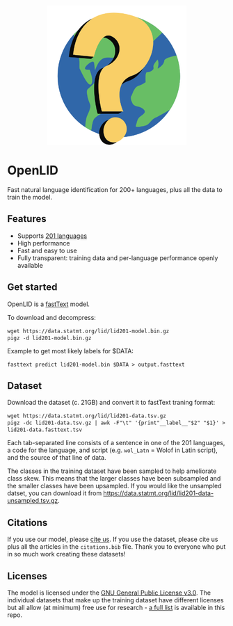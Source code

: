 <p align="center"><img width="320" src="https://github.com/laurieburchell/open-lid-dataset/blob/0cbea4aca70677333da1d7d63babeaab538d7e56/openlid-logo.png" alt="OpenLID - fast natural language identification for 200+ languages"></p>

# OpenLID

Fast natural language identification for 200+ languages, plus all the data to train the model.

## Features

 - Supports [201 languages](languages.md)
 - High performance
 - Fast and easy to use
 - Fully transparent: training data and per-language performance openly available

## Get started

OpenLID is a [fastText](https://fasttext.cc/docs/en/support.html) model.

To download and decompress:

```shell
wget https://data.statmt.org/lid/lid201-model.bin.gz
pigz -d lid201-model.bin.gz
```

Example to get most likely labels for $DATA:

```shell
fasttext predict lid201-model.bin $DATA > output.fasttext

```

## Dataset

Download the dataset (c. 21GB) and convert it to fastText traning format:
```shell
wget https://data.statmt.org/lid/lid201-data.tsv.gz
pigz -dc lid201-data.tsv.gz | awk -F"\t" '{print"__label__"$2" "$1}' > lid201-data.fasttext.tsv

```
Each tab-separated line consists of a sentence in one of the 201 languages, a code for the language, and script (e.g. `wol_Latn` = Wolof in Latin script), and the source of that line of data.

The classes in the training dataset have been sampled to help ameliorate class skew. This means that the larger classes have been subsampled and the smaller classes have been upsampled. If you would like the unsampled datset, you can download it from https://data.statmt.org/lid/lid201-data-unsampled.tsv.gz. 

## Citations

If you use our model, please [cite us](https://aclanthology.org/2023.acl-short.75). If you use the dataset, please cite us plus all the articles in the `citations.bib` file. Thank you to everyone who put in so much work creating these datasets! 

## Licenses

The model is licensed under the [GNU General Public License v3.0](LICENSE). The individual datasets that make up the training dataset have different licenses but all allow (at minimum) free use for research - [a full list](licenses.md) is available in this repo.
